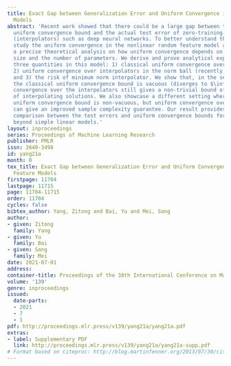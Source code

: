 ```yaml
---
title: Exact Gap between Generalization Error and Uniform Convergence in Random Feature
  Models
abstract: 'Recent work showed that there could be a large gap between the classical
  uniform convergence bound and the actual test error of zero-training-error predictors
  (interpolators) such as deep neural networks. To better understand this gap, we
  study the uniform convergence in the nonlinear random feature model and perform
  a precise theoretical analysis on how uniform convergence depends on the sample
  size and the number of parameters. We derive and prove analytical expressions for
  three quantities in this model: 1) classical uniform convergence over norm balls,
  2) uniform convergence over interpolators in the norm ball (recently proposed by \citet{zhou2021uniform}),
  and 3) the risk of minimum norm interpolator. We show that, in the setting where
  the classical uniform convergence bound is vacuous (diverges to $\infty$), uniform
  convergence over the interpolators still gives a non-trivial bound of the test error
  of interpolating solutions. We also showcase a different setting where classical
  uniform convergence bound is non-vacuous, but uniform convergence over interpolators
  can give an improved sample complexity guarantee. Our result provides a first exact
  comparison between the test errors and uniform convergence bounds for interpolators
  beyond simple linear models.'
layout: inproceedings
series: Proceedings of Machine Learning Research
publisher: PMLR
issn: 2640-3498
id: yang21a
month: 0
tex_title: Exact Gap between Generalization Error and Uniform Convergence in Random
  Feature Models
firstpage: 11704
lastpage: 11715
page: 11704-11715
order: 11704
cycles: false
bibtex_author: Yang, Zitong and Bai, Yu and Mei, Song
author:
- given: Zitong
  family: Yang
- given: Yu
  family: Bai
- given: Song
  family: Mei
date: 2021-07-01
address:
container-title: Proceedings of the 38th International Conference on Machine Learning
volume: '139'
genre: inproceedings
issued:
  date-parts:
  - 2021
  - 7
  - 1
pdf: http://proceedings.mlr.press/v139/yang21a/yang21a.pdf
extras:
- label: Supplementary PDF
  link: http://proceedings.mlr.press/v139/yang21a/yang21a-supp.pdf
# Format based on citeproc: http://blog.martinfenner.org/2013/07/30/citeproc-yaml-for-bibliographies/
---
```

